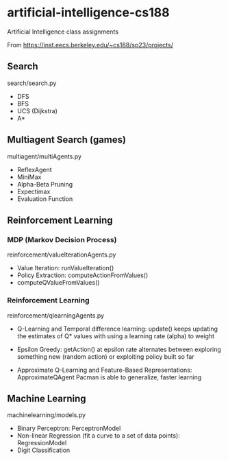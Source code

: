 # artificial-intelligence-cs188
Artificial Intelligence class assignments

From https://inst.eecs.berkeley.edu/~cs188/sp23/projects/ 

## Search
search/search.py

- DFS
- BFS
- UCS (Dijkstra)
- A*

##  Multiagent Search (games)
multiagent/multiAgents.py

- ReflexAgent
- MiniMax
- Alpha-Beta Pruning
- Expectimax
- Evaluation Function

## Reinforcement Learning

### MDP (Markov Decision Process)
reinforcement/valueIterationAgents.py

- Value Iteration: runValueIteration() 
- Policy Extraction: computeActionFromValues()
- computeQValueFromValues()

### Reinforcement Learning
reinforcement/qlearningAgents.py

- Q-Learning and Temporal difference learning: update()
    keeps updating the estimates of Q* values with using a learning rate (alpha) to weight

- Epsilon Greedy: getAction()
    at epsilon rate alternates between exploring something new (random action) or exploiting policy built so far

- Approximate Q-Learning and Feature-Based Representations: ApproximateQAgent
    Pacman is able to generalize, faster learning


## Machine Learning
machinelearning/models.py

- Binary Perceptron: PerceptronModel 
- Non-linear Regression (fit a curve to a set of data points): RegressionModel
- Digit Classification